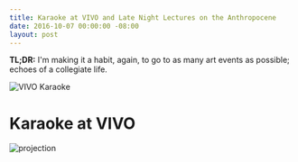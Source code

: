 ```yaml
---
title: Karaoke at VIVO and Late Night Lectures on the Anthropocene
date: 2016-10-07 00:00:00 -08:00
layout: post
---
```


**TL;DR:** I'm making it a habit, again, to go to as many art events as possible; echoes of a collegiate life.

![VIVO Karaoke][1]

# Karaoke at VIVO

![projection][2]




[1]: /uploads/vivo-karaoke.jpg
[2]: /uploads/vivo-guns.jpg